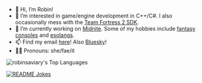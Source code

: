 - 👋 Hi, I’m Robin!
- 👀 I’m interested in game/engine development in C++/C#. I also occasionally mess with the [Team Fortress 2 SDK](https://github.com/ValveSoftware/source-sdk-2013).
- 🔨 I’m currently working on [Midnite](https://github.com/RobinsAviary/Midnite). Some of my hobbies include [fantasy consoles](https://github.com/paladin-t/fantasy) and [esolangs](https://esolangs.org/wiki/).
- 📫 Find my email [here](https://robinsaviary.com/about)! Also [Bluesky](https://bsky.app/profile/robinsaviary.com)!
- 🏳️‍⚧️ Pronouns: she/fae/it

![robinsaviary's Top Languages](https://github-readme-stats.vercel.app/api/top-langs/?username=robinsaviary&theme=vue-dark&show_icons=true&hide_border=false&layout=compact)

<a href="https://readme-jokes.vercel.app"><img align="center" src="https://readme-jokes.vercel.app/api" alt="README Jokes"></a>
